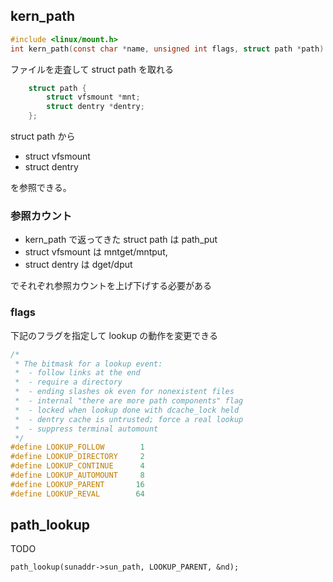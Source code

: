 

## kern_path

```c
#include <linux/mount.h>
int kern_path(const char *name, unsigned int flags, struct path *path)
```

ファイルを走査して struct path を取れる

```c
	struct path {
		struct vfsmount *mnt;
		struct dentry *dentry;
	};
```

struct path から

 * struct vfsmount
 * struct dentry

を参照できる。

### 参照カウント

 * kern_path で返ってきた struct path は path_put
 * struct vfsmount は mntget/mntput,
 * struct dentry は dget/dput

でそれぞれ参照カウントを上げ下げする必要がある

### flags

下記のフラグを指定して lookup の動作を変更できる

```c
/*
 * The bitmask for a lookup event:
 *  - follow links at the end
 *  - require a directory
 *  - ending slashes ok even for nonexistent files
 *  - internal "there are more path components" flag
 *  - locked when lookup done with dcache_lock held
 *  - dentry cache is untrusted; force a real lookup
 *  - suppress terminal automount
 */
#define LOOKUP_FOLLOW		 1
#define LOOKUP_DIRECTORY	 2 
#define LOOKUP_CONTINUE		 4 
#define LOOKUP_AUTOMOUNT	 8
#define LOOKUP_PARENT		16
#define LOOKUP_REVAL		64
```

## path_lookup

TODO 

`path_lookup(sunaddr->sun_path, LOOKUP_PARENT, &nd);` 

